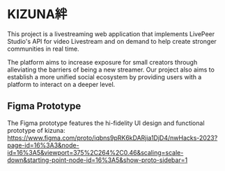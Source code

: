 # KIZUNA絆

This project is a livestreaming web application that implements LivePeer Studio's API for video Livestream and on demand to help create stronger communities in real time. 

The platform aims to increase exposure for small creators through alleviating the barriers of being a new streamer. Our project also aims to establish a more unified social ecosystem by providing users with a platform to interact on a deeper level.

## Figma Prototype

The Figma prototype features the hi-fidelity UI design and functional prototype of kizuna:
https://www.figma.com/proto/iqbns9pRK6kDARjia1DjD4/nwHacks-2023?page-id=16%3A3&node-id=16%3A5&viewport=375%2C264%2C0.46&scaling=scale-down&starting-point-node-id=16%3A5&show-proto-sidebar=1
